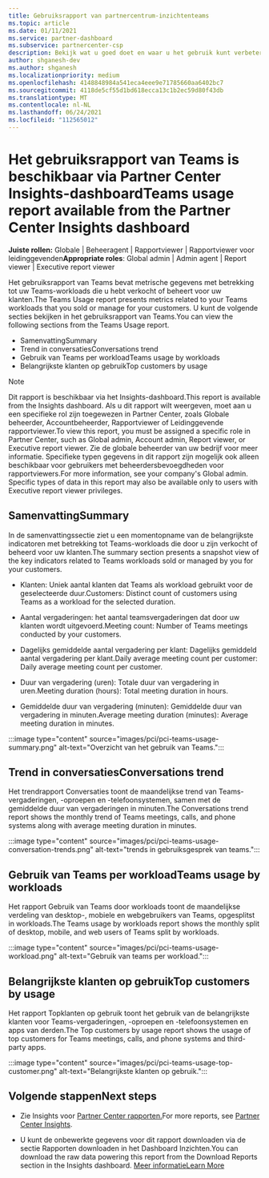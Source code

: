```yaml
---
title: Gebruiksrapport van partnercentrum-inzichtenteams
ms.topic: article
ms.date: 01/11/2021
ms.service: partner-dashboard
ms.subservice: partnercenter-csp
description: Bekijk wat u goed doet en waar u het gebruik kunt verbeteren van Teams-abonnementen die u voor uw klanten verkoopt of beheert.
author: shganesh-dev
ms.author: shganesh
ms.localizationpriority: medium
ms.openlocfilehash: 4148848984a541eca4eee9e71785660aa6402bc7
ms.sourcegitcommit: 4118de5cf55d1bd618ecca13c1b2ec59d80f43db
ms.translationtype: MT
ms.contentlocale: nl-NL
ms.lasthandoff: 06/24/2021
ms.locfileid: "112565012"
---
```

# <a name="teams-usage-report-available-from-the-partner-center-insights-dashboard"></a><span data-ttu-id="b08c2-103">Het gebruiksrapport van Teams is beschikbaar via Partner Center Insights-dashboard</span><span class="sxs-lookup"><span data-stu-id="b08c2-103">Teams usage report available from the Partner Center Insights dashboard</span></span>

<span data-ttu-id="b08c2-104">**Juiste rollen:** Globale | Beheeragent | Rapportviewer | Rapportviewer voor leidinggevenden</span><span class="sxs-lookup"><span data-stu-id="b08c2-104">**Appropriate roles**: Global admin | Admin agent | Report viewer | Executive report viewer</span></span>

<span data-ttu-id="b08c2-105">Het gebruiksrapport van Teams bevat metrische gegevens met betrekking tot uw Teams-workloads die u hebt verkocht of beheert voor uw klanten.</span><span class="sxs-lookup"><span data-stu-id="b08c2-105">The Teams Usage report presents metrics related to your Teams workloads that you sold or manage for your customers.</span></span> <span data-ttu-id="b08c2-106">U kunt de volgende secties bekijken in het gebruiksrapport van Teams.</span><span class="sxs-lookup"><span data-stu-id="b08c2-106">You can view the following sections from the Teams Usage report.</span></span>

- <span data-ttu-id="b08c2-107">Samenvatting</span><span class="sxs-lookup"><span data-stu-id="b08c2-107">Summary</span></span>
- <span data-ttu-id="b08c2-108">Trend in conversaties</span><span class="sxs-lookup"><span data-stu-id="b08c2-108">Conversations trend</span></span>
- <span data-ttu-id="b08c2-109">Gebruik van Teams per workload</span><span class="sxs-lookup"><span data-stu-id="b08c2-109">Teams usage by workloads</span></span>
- <span data-ttu-id="b08c2-110">Belangrijkste klanten op gebruik</span><span class="sxs-lookup"><span data-stu-id="b08c2-110">Top customers by usage</span></span>

 > [!NOTE]
 > <span data-ttu-id="b08c2-111">Dit rapport is beschikbaar via het Insights-dashboard.</span><span class="sxs-lookup"><span data-stu-id="b08c2-111">This report is available from the Insights dashboard.</span></span> <span data-ttu-id="b08c2-112">Als u dit rapport wilt weergeven, moet aan u een specifieke rol zijn toegewezen in Partner Center, zoals Globale beheerder, Accountbeheerder, Rapportviewer of Leidinggevende rapportviewer.</span><span class="sxs-lookup"><span data-stu-id="b08c2-112">To view this report, you must be assigned a specific role in Partner Center, such as Global admin, Account admin, Report viewer, or Executive report viewer.</span></span> <span data-ttu-id="b08c2-113">Zie de globale beheerder van uw bedrijf voor meer informatie. Specifieke typen gegevens in dit rapport zijn mogelijk ook alleen beschikbaar voor gebruikers met beheerdersbevoegdheden voor rapportviewers.</span><span class="sxs-lookup"><span data-stu-id="b08c2-113">For more information, see your company's Global admin. Specific types of data in this report may also be available only to users with Executive report viewer privileges.</span></span>

## <a name="summary"></a><span data-ttu-id="b08c2-114">Samenvatting</span><span class="sxs-lookup"><span data-stu-id="b08c2-114">Summary</span></span>

<span data-ttu-id="b08c2-115">In de samenvattingssectie ziet u een momentopname van de belangrijkste indicatoren met betrekking tot Teams-workloads die door u zijn verkocht of beheerd voor uw klanten.</span><span class="sxs-lookup"><span data-stu-id="b08c2-115">The summary section presents a snapshot view of the key indicators related to Teams workloads sold or managed by you for your customers.</span></span>  

- <span data-ttu-id="b08c2-116">Klanten: Uniek aantal klanten dat Teams als workload gebruikt voor de geselecteerde duur.</span><span class="sxs-lookup"><span data-stu-id="b08c2-116">Customers: Distinct count of customers using Teams as a workload for the selected duration.</span></span>

- <span data-ttu-id="b08c2-117">Aantal vergaderingen: het aantal teamsvergaderingen dat door uw klanten wordt uitgevoerd.</span><span class="sxs-lookup"><span data-stu-id="b08c2-117">Meeting count: Number of Teams meetings conducted by your customers.</span></span>

- <span data-ttu-id="b08c2-118">Dagelijks gemiddelde aantal vergadering per klant: Dagelijks gemiddeld aantal vergadering per klant.</span><span class="sxs-lookup"><span data-stu-id="b08c2-118">Daily average meeting count per customer: Daily average meeting count per customer.</span></span> 

- <span data-ttu-id="b08c2-119">Duur van vergadering (uren): Totale duur van vergadering in uren.</span><span class="sxs-lookup"><span data-stu-id="b08c2-119">Meeting duration (hours): Total meeting duration in hours.</span></span> 

- <span data-ttu-id="b08c2-120">Gemiddelde duur van vergadering (minuten): Gemiddelde duur van vergadering in minuten.</span><span class="sxs-lookup"><span data-stu-id="b08c2-120">Average meeting duration (minutes): Average meeting duration in minutes.</span></span> 

:::image type="content" source="images/pci/pci-teams-usage-summary.png" alt-text="Overzicht van het gebruik van Teams.":::

## <a name="conversations-trend"></a><span data-ttu-id="b08c2-122">Trend in conversaties</span><span class="sxs-lookup"><span data-stu-id="b08c2-122">Conversations trend</span></span>

<span data-ttu-id="b08c2-123">Het trendrapport Conversaties toont de maandelijkse trend van Teams-vergaderingen, -oproepen en -telefoonsystemen, samen met de gemiddelde duur van vergaderingen in minuten.</span><span class="sxs-lookup"><span data-stu-id="b08c2-123">The Conversations trend report shows the monthly trend of Teams meetings, calls, and phone systems along with average meeting duration in minutes.</span></span>

:::image type="content" source="images/pci/pci-teams-usage-conversation-trends.png" alt-text="trends in gebruiksgesprek van teams.":::

## <a name="teams-usage-by-workloads"></a><span data-ttu-id="b08c2-125">Gebruik van Teams per workload</span><span class="sxs-lookup"><span data-stu-id="b08c2-125">Teams usage by workloads</span></span>

<span data-ttu-id="b08c2-126">Het rapport Gebruik van Teams door workloads toont de maandelijkse verdeling van desktop-, mobiele en webgebruikers van Teams, opgesplitst in workloads.</span><span class="sxs-lookup"><span data-stu-id="b08c2-126">The Teams usage by workloads report shows the monthly split of desktop, mobile, and web users of Teams split by workloads.</span></span>

:::image type="content" source="images/pci/pci-teams-usage-workload.png" alt-text="Gebruik van teams per workload.":::

## <a name="top-customers-by-usage"></a><span data-ttu-id="b08c2-128">Belangrijkste klanten op gebruik</span><span class="sxs-lookup"><span data-stu-id="b08c2-128">Top customers by usage</span></span>

<span data-ttu-id="b08c2-129">Het rapport Topklanten op gebruik toont het gebruik van de belangrijkste klanten voor Teams-vergaderingen, -oproepen en -telefoonsystemen en apps van derden.</span><span class="sxs-lookup"><span data-stu-id="b08c2-129">The Top customers by usage report shows the usage of top customers for Teams meetings, calls, and phone systems and third-party apps.</span></span>

:::image type="content" source="images/pci/pci-teams-usage-top-customer.png" alt-text="Belangrijkste klanten op gebruik.":::

## <a name="next-steps"></a><span data-ttu-id="b08c2-131">Volgende stappen</span><span class="sxs-lookup"><span data-stu-id="b08c2-131">Next steps</span></span>

- <span data-ttu-id="b08c2-132">Zie Insights voor [Partner Center rapporten.](partner-center-insights.md)</span><span class="sxs-lookup"><span data-stu-id="b08c2-132">For more reports, see [Partner Center Insights](partner-center-insights.md).</span></span>

- <span data-ttu-id="b08c2-133">U kunt de onbewerkte gegevens voor dit rapport downloaden via de sectie Rapporten downloaden in het Dashboard Inzichten.</span><span class="sxs-lookup"><span data-stu-id="b08c2-133">You can download the raw data powering this report from the Download Reports section in the Insights dashboard.</span></span> [<span data-ttu-id="b08c2-134">Meer informatie</span><span class="sxs-lookup"><span data-stu-id="b08c2-134">Learn More</span></span>](pci-download-reports.md) 
